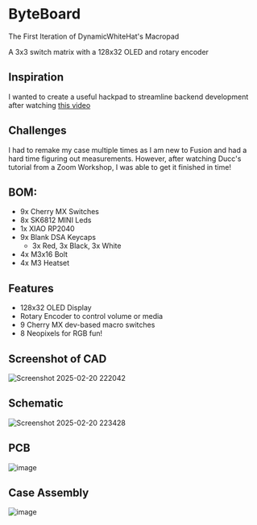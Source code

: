 
# ByteBoard

The First Iteration of DynamicWhiteHat's Macropad

A 3x3 switch matrix with a 128x32 OLED and rotary encoder

## Inspiration
I wanted to create a useful hackpad to streamline backend development after watching <a href="https://www.youtube.com/watch?v=P_oSLBZABGA&t=1s">this video</a>

## Challenges
I had to remake my case multiple times as I am new to Fusion and had a hard time figuring out measurements. However, after watching Ducc's tutorial from a Zoom Workshop, I was able to get it finished in time!

## BOM:
- 9x Cherry MX Switches
- 8x SK6812 MINI Leds
- 1x XIAO RP2040
- 9x Blank DSA Keycaps
  - 3x Red, 3x Black, 3x White
- 4x M3x16 Bolt
- 4x M3 Heatset

## Features
- 128x32 OLED Display
- Rotary Encoder to control volume or media
- 9 Cherry MX dev-based macro switches
- 8 Neopixels for RGB fun!

## Screenshot of CAD
![Screenshot 2025-02-20 222042](https://github.com/user-attachments/assets/e09b9729-bce5-4dc2-b8f3-caaa3d469ab4)

## Schematic
![Screenshot 2025-02-20 223428](https://github.com/user-attachments/assets/40e34688-f5b4-4b6a-ac95-41dd1827c116)

## PCB
![image](https://github.com/user-attachments/assets/f1127bcb-af14-4fba-bef4-b83294157cf8)

## Case Assembly
![image](https://github.com/user-attachments/assets/29fb12e6-9cf8-4278-81aa-eeb0212712a0)



